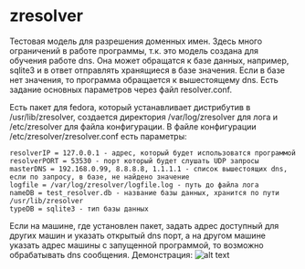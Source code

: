# zresolver

Тестовая модель для разрешения доменных имен. Здесь много ограничений в работе программы, т.к. это модель создана для обучения работе dns. Она может обращатся к базе данных, например, sqlite3 и в ответ отправлять хранящиеся в базе значения. Если в базе нет значения, то программа обращается к вышестоящему dns. Есть задание основных параметров через файл resolver.conf.

Есть пакет для fedora, который устанавливает дистрибутив в /usr/lib/zresolver, создается директория /var/log/zresolver для лога и /etc/zresolver для файла конфигурации. В файле конфигурации /etc/zresolver/zresolver.conf есть параметры:

    resolverIP = 127.0.0.1 - адрес, который будет использоватся программой
    resolverPORT = 53530 - порт который будет слушать UDP запросы
    masterDNS = 192.168.0.99, 8.8.8.8, 1.1.1.1 - список вышестоящих dns, если по запросу, в базе, не найдено значение
    logfile = /var/log/zresolver/logfile.log - путь до файла лога
    nameDB = test_resolver.db - название базы данных, хранится по пути /usr/lib/zresolver
    typeDB = sqlite3 - тип базы данных

Если на машине, где установлен пакет, задать адрес доступный для других машин и указать открытый dns порт, а на другом машине указать адрес машины с запущенной программой, то возможно обрабатывать dns сообщения. Демонстрация:
![alt text](https://github.com/eaxr/zresolver/blob/master/zResolver_1.gif?raw=true)
